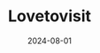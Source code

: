 ---  
layout: startup_page  
title: "Lovetovisit"  
id: "lovetovisit.com"  
permalink: "/lovetovisitlovetovisit.com08012024/"  
website: "https://www.lovetovisit.com/"  
funding_round: "Venture Round"  
funding_amount: "€3.8m"  
investors: "Venrex, Redrice Venture, Active Partners, Velocity Partners, various business angels"  
about: "Lovetovisit is a travel platform that simplifies the process of discovering and booking local activities for families in the UK. It offers a wide range of experiences, from theatre trips to local events, with guaranteed lowest prices and instant ticket delivery. The platform leverages AI for personalized recommendations and interactive maps to enhance user experience."  
markets: "Travel, Tourism"  
hq: "Cardiff, Wales, United Kingdom"  
founded_year: "2021"  
linkedin: "https://www.linkedin.com/company/lovetovisit-com"  
twitter: "https://twitter.com/lovetovisituk"  
instagram: ""  
facebook: "https://www.facebook.com/lovetovisituk"  
crunchbase: "https://www.crunchbase.com/organization/lovetovisit"  
pitchbook: "https://pitchbook.com/profiles/company/482842-36"  

date_display: "01-Aug-2024"  
date: "2024-08-01"

# SEO Optimization  
meta_title: "Lovetovisit - Venture Round Funding (€3.8m)"  
meta_description: "Lovetovisit, Lovetovisit is a travel platform that simplifies the process of discovering and booking local activities for families in the UK. It offers a wide rang..."  
meta_keywords: "Lovetovisit, Travel, Tourism, Venture Round funding"  
canonical_url: "https://startup.projectstartups.com/lovetovisitlovetovisit.com08012024/"  
---